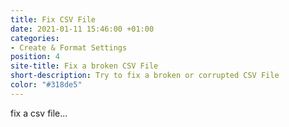 ```yaml
---
title: Fix CSV File
date: 2021-01-11 15:46:00 +01:00
categories:
- Create & Format Settings
position: 4
site-title: Fix a broken CSV File
short-description: Try to fix a broken or corrupted CSV File
color: "#318de5"
---
```


fix a csv file...